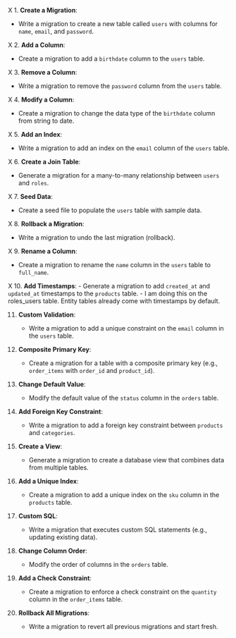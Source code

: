 X 1. **Create a Migration**:
   - Write a migration to create a new table called `users` with columns for `name`, `email`, and `password`.

X 2. **Add a Column**:
   - Create a migration to add a `birthdate` column to the `users` table.

X 3. **Remove a Column**:
   - Write a migration to remove the `password` column from the `users` table.

X 4. **Modify a Column**:
   - Create a migration to change the data type of the `birthdate` column from string to date.

X 5. **Add an Index**:
   - Write a migration to add an index on the `email` column of the `users` table.

X 6. **Create a Join Table**:
   - Generate a migration for a many-to-many relationship between `users` and `roles`.

X 7. **Seed Data**:
   - Create a seed file to populate the `users` table with sample data.

X 8. **Rollback a Migration**:
   - Write a migration to undo the last migration (rollback).

X 9. **Rename a Column**:
   - Create a migration to rename the `name` column in the `users` table to `full_name`.

X 10. **Add Timestamps**:
    - Generate a migration to add `created_at` and `updated_at` timestamps to the `products` table.
    - I am doing this on the roles_users table. Entity tables already come with timestamps by default.

11. **Custom Validation**:
    - Write a migration to add a unique constraint on the `email` column in the `users` table.

12. **Composite Primary Key**:
    - Create a migration for a table with a composite primary key (e.g., `order_items` with `order_id` and `product_id`).

13. **Change Default Value**:
    - Modify the default value of the `status` column in the `orders` table.

14. **Add Foreign Key Constraint**:
    - Write a migration to add a foreign key constraint between `products` and `categories`.

15. **Create a View**:
    - Generate a migration to create a database view that combines data from multiple tables.

16. **Add a Unique Index**:
    - Create a migration to add a unique index on the `sku` column in the `products` table.

17. **Custom SQL**:
    - Write a migration that executes custom SQL statements (e.g., updating existing data).

18. **Change Column Order**:
    - Modify the order of columns in the `orders` table.

19. **Add a Check Constraint**:
    - Create a migration to enforce a check constraint on the `quantity` column in the `order_items` table.

20. **Rollback All Migrations**:
    - Write a migration to revert all previous migrations and start fresh.